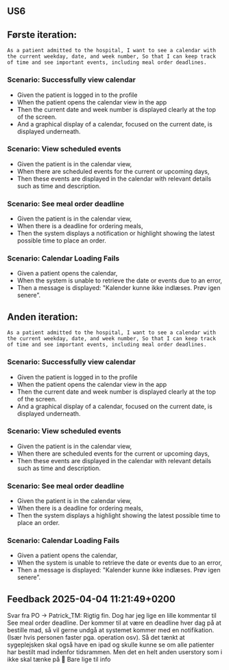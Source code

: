 ## US6


## Første iteration:

`As a patient admitted to the hospital, I want to see a calendar with the
current weekday, date, and week number, So that I can keep track of time and
see important events, including meal order deadlines.`

### Scenario:  Successfully view calendar

 - Given the patient is logged in to the profile
 - When the patient opens the calendar view in the app
 - Then the current date and week number is displayed clearly at the top of the screen.
 - And a graphical display of a calendar, focused on the current date, is displayed underneath.

### Scenario: View scheduled events

 - Given the patient is in the calendar view,
 - When there are scheduled events for the current or upcoming days,
 - Then these events are displayed in the calendar with relevant details such as time and description.

### Scenario: See meal order deadline

 - Given the patient is in the calendar view,
 - When there is a deadline for ordering meals,
 - Then the system displays a notification or highlight showing the latest possible time to place an order.

### Scenario: Calendar Loading Fails

 - Given a patient opens the calendar,
 - When the system is unable to retrieve the date or events due to an error,
 - Then a message is displayed: "Kalender kunne ikke indlæses. Prøv igen senere”.

## Anden iteration:

`As a patient admitted to the hospital, I want to see a calendar with the
current weekday, date, and week number, So that I can keep track of time and
see important events, including meal order deadlines.`

### Scenario:  Successfully view calendar

 - Given the patient is logged in to the profile
 - When the patient opens the calendar view in the app
 - Then the current date and week number is displayed clearly at the top of the screen.
 - And a graphical display of a calendar, focused on the current date, is displayed underneath.

### Scenario: View scheduled events

 - Given the patient is in the calendar view,
 - When there are scheduled events for the current or upcoming days,
 - Then these events are displayed in the calendar with relevant details such as time and description.

### Scenario: See meal order deadline

 - Given the patient is in the calendar view,
 - When there is a deadline for ordering meals,
 - Then the system displays a highlight showing the latest possible time to place an order.

### Scenario: Calendar Loading Fails

 - Given a patient opens the calendar,
 - When the system is unable to retrieve the date or events due to an error,
 - Then a message is displayed: "Kalender kunne ikke indlæses. Prøv igen senere”.

## Feedback 2025-04-04 11:21:49+0200

Svar fra PO ->
Patrick_TM: Rigtig fin. Dog har jeg lige en lille kommentar til See meal order deadline. Der kommer til at være en deadline hver dag på at bestille mad, så vil gerne undgå at systemet kommer med en notifikation. (Især hvis personen faster pga. operation osv). Så det tænkt at sygeplejsken skal også have en ipad og skulle kunne se om alle patienter har bestilt mad indenfor tidsrammen. Men det en helt anden userstory som i ikke skal tænke på 🙂 Bare lige til info
